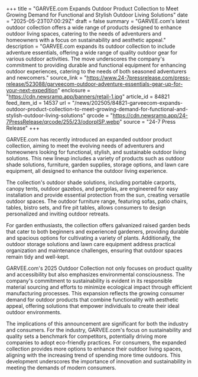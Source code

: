 +++
title = "GARVEE.com Expands Outdoor Product Collection to Meet Growing Demand for Functional and Stylish Outdoor Living Solutions"
date = "2025-05-23T07:00:29Z"
draft = false
summary = "GARVEE.com's latest outdoor collection offers a wide range of products designed to enhance outdoor living spaces, catering to the needs of adventurers and homeowners with a focus on sustainability and aesthetic appeal."
description = "GARVEE.com expands its outdoor collection to include adventure essentials, offering a wide range of quality outdoor gear for various outdoor activities. The move underscores the company's commitment to providing durable and functional equipment for enhancing outdoor experiences, catering to the needs of both seasoned adventurers and newcomers."
source_link = "https://www.24-7pressrelease.com/press-release/523088/garveecom-outdoor-adventure-essentials-gear-up-for-your-next-expedition"
enclosure = "https://cdn.newsramp.app/banners/retail-1.jpg"
article_id = 84821
feed_item_id = 14537
url = "/news/202505/84821-garveecom-expands-outdoor-product-collection-to-meet-growing-demand-for-functional-and-stylish-outdoor-living-solutions"
qrcode = "https://cdn.newsramp.app/24-7PressRelease/qrcode/255/23/odorplSP.webp"
source = "24-7 Press Release"
+++

<p>GARVEE.com has recently introduced an expanded outdoor product collection, aiming to meet the evolving needs of adventurers and homeowners looking for functional, stylish, and sustainable outdoor living solutions. This new lineup includes a variety of products such as outdoor shade solutions, furniture, garden supplies, storage options, and lawn care equipment, all designed to enhance the outdoor living experience.</p><p>The collection's outdoor shade solutions, including portable carports, canopy tents, outdoor gazebos, and pergolas, are engineered for easy installation and provide essential protection from the sun, creating versatile outdoor spaces. The outdoor furniture range, featuring sofas, patio chairs, tables, bistro sets, and fire pit tables, allows consumers to design personalized and inviting outdoor retreats.</p><p>For garden enthusiasts, the collection offers galvanized raised garden beds that cater to both beginners and experienced gardeners, providing durable and spacious options for cultivating a variety of plants. Additionally, the outdoor storage solutions and lawn care equipment address practical organization and maintenance challenges, ensuring that outdoor spaces remain tidy and well-kept.</p><p>GARVEE.com's 2025 Outdoor Collection not only focuses on product quality and accessibility but also emphasizes environmental consciousness. The company's commitment to sustainability is evident in its responsible material sourcing and efforts to minimize ecological impact through efficient manufacturing processes. This expansion reflects the growing consumer demand for outdoor products that combine functionality with aesthetic appeal, offering solutions that empower individuals to create their ideal outdoor environments.</p><p>The implications of this announcement are significant for both the industry and consumers. For the industry, GARVEE.com's focus on sustainability and quality sets a benchmark for competitors, potentially driving more companies to adopt eco-friendly practices. For consumers, the expanded collection provides more options to enhance their outdoor living spaces, aligning with the increasing trend of spending more time outdoors. This development underscores the importance of innovation and sustainability in meeting the demands of modern consumers.</p>